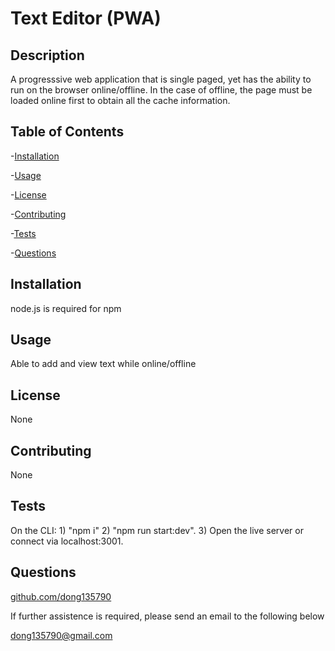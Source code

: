 # Text Editor (PWA)
## Description
A progresssive web application that is single paged, yet has the ability to run on the browser online/offline. In the case of offline, the page must be loaded online first to obtain all the cache information.

## Table of Contents
-[Installation](#installation)

-[Usage](#usage)

-[License](#license)

-[Contributing](#contributing)

-[Tests](#tests)

-[Questions](#questions)

## Installation
node.js is required for npm 

## Usage
Able to add and view text while online/offline

## License
None

## Contributing
None

## Tests
On the CLI: 1) "npm i" 2) "npm run start:dev". 3) Open the live server or connect via localhost:3001.

## Questions
[github.com/dong135790](https://github.com/dong135790)

If further assistence is required, please send an email to the following below

dong135790@gmail.com
